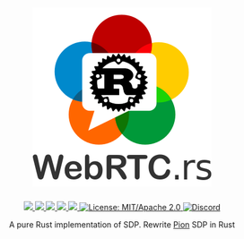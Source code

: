 <h1 align="center">
 <a href="https://webrtc.rs"><img src="./doc/webrtc.rs.png" alt="WebRTC.rs"></a>
 <br>
</h1>
<p align="center">
 <a href="https://github.com/webrtc-rs/sdp/actions"> 
  <img src="https://github.com/webrtc-rs/sdp/workflows/cargo/badge.svg">
 </a> 
 <a href="https://codecov.io/gh/webrtc-rs/sdp"> 
  <img src="https://codecov.io/gh/webrtc-rs/sdp/branch/main/graph/badge.svg">
 </a>
 <a href="https://deps.rs/repo/github/webrtc-rs/sdp"> 
  <img src="https://deps.rs/repo/github/webrtc-rs/sdp/status.svg">
 </a>
 <a href="https://crates.io/crates/sdp"> 
  <img src="https://img.shields.io/crates/v/sdp.svg">
 </a> 
 <a href="https://docs.rs/sdp"> 
  <img src="https://docs.rs/sdp/badge.svg">
 </a>
 <a href="https://doc.rust-lang.org/1.6.0/complement-project-faq.html#why-dual-mitasl2-license">
  <img src="https://img.shields.io/badge/license-MIT%2FApache--2.0-blue" alt="License: MIT/Apache 2.0">
 </a>
 <a href="https://discord.gg/4Ju8UHdXMs">
  <img src="https://img.shields.io/discord/800204819540869120?logo=discord" alt="Discord">
 </a>
</p>
<p align="center">
 A pure Rust implementation of SDP. Rewrite <a href="https://Pion.ly">Pion</a> SDP in Rust
</p>
